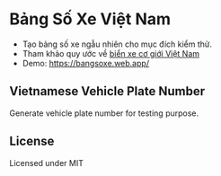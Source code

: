 # Bảng Số Xe Việt Nam
- Tạo bảng số xe ngẫu nhiên cho mục đích kiểm thử.
- Tham khảo quy ước về [biển xe cơ giới Việt Nam](https://vi.wikipedia.org/wiki/Bi%E1%BB%83n_xe_c%C6%A1_gi%E1%BB%9Bi_Vi%E1%BB%87t_Nam)
- Demo: https://bangsoxe.web.app/

## Vietnamese Vehicle Plate Number
Generate vehicle plate number for testing purpose.

## License
Licensed under MIT
